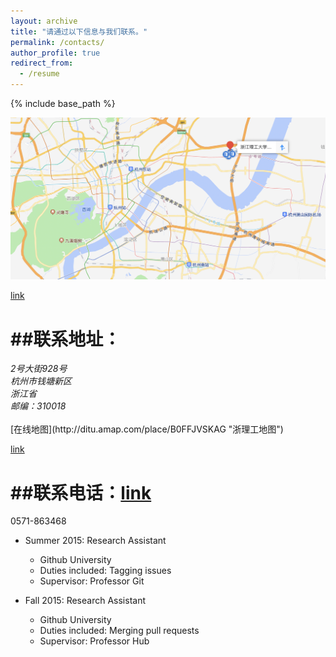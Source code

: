 ```yaml
---
layout: archive
title: "请通过以下信息与我们联系。"
permalink: /contacts/
author_profile: true
redirect_from:
  - /resume
---
```


{% include base_path %}

<img src='/images/zstu_map.png'>

[link](http://github.com "Github")

##联系地址：
======
<address>
  2号大街928号<br /> 杭州市钱塘新区<br /> 浙江省<br /> 邮编：310018
</address>
<br /> [在线地图](http://ditu.amap.com/place/B0FFJVSKAG "浙理工地图")

[link](http://github.com "Github")

##联系电话：[link](http://github.com "Github")
======
0571-863468

* Summer 2015: Research Assistant
  * Github University
  * Duties included: Tagging issues
  * Supervisor: Professor Git

* Fall 2015: Research Assistant
  * Github University
  * Duties included: Merging pull requests
  * Supervisor: Professor Hub
